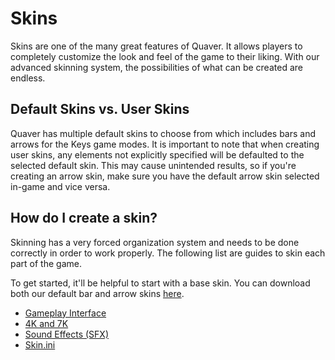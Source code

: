 # Skins
Skins are one of the many great features of Quaver. It allows players to completely customize the look and feel of the game to their liking. With our advanced skinning system, the possibilities of what can be created are endless. 

## Default Skins vs. User Skins ##
Quaver has multiple default skins to choose from which includes bars and arrows for the Keys game modes. It is important to note that when creating user skins, any elements not explicitly specified will be defaulted to the selected default skin. This may cause unintended results, so if you're creating an arrow skin, make sure you have the default arrow skin selected in-game and vice versa.

## How do I create a skin? ##
Skinning has a very forced organization system and needs to be done correctly in order to work properly. The following list are guides to skin each part of the game.

To get started, it'll be helpful to start with a base skin. You can download both our default bar and arrow skins [here](https://www.dropbox.com/s/09xjrt71rakztnw/Quaver%20Skins.zip?dl=1).

* [Gameplay Interface](/Skins/Interface)
* [4K and 7K](/Skins/Keys)
* [Sound Effects (SFX)](/Skins/SFX)
* [Skin.ini](/Skins/Skin.ini)
